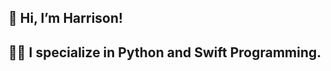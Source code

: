 ## 👋 Hi, I’m Harrison!
## 👨‍💻 I specialize in Python and Swift Programming.

<!---
hschickdevs/hschickdevs is a ✨ special ✨ repository because its `README.md` (this file) appears on your GitHub profile.
You can click the Preview link to take a look at your changes.
--->
